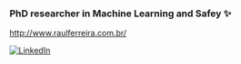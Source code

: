 ### PhD researcher in Machine Learning and Safey ✨

http://www.raulferreira.com.br/

[![LinkedIn](https://img.shields.io/static/v1?label=LinkedIn&message=%20&color=blue&logo=LinkedIn&style=flat-square&logoColor=white)](https://www.linkedin.com/in/raulsenaferreira)

